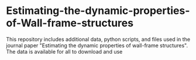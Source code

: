 # Estimating-the-dynamic-properties-of-Wall-frame-structures
This repository includes additional data, python scripts, and files used in the journal paper "Estimating the dynamic properties of wall-frame structures". The data is available for all to download and use
